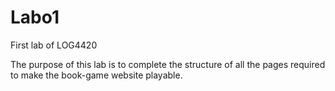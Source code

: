 # Labo1
First lab of LOG4420

The purpose of this lab is to complete the structure of all the pages required to make the book-game website playable.

